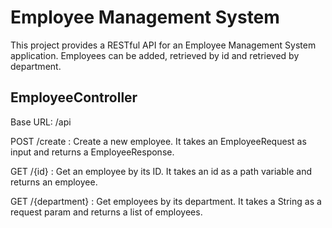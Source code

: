 # Employee Management System
This project provides a RESTful API for an Employee Management System application. Employees can be added, retrieved by id and retrieved by department.

## EmployeeController
Base URL: /api

POST /create : Create a new employee. It takes an EmployeeRequest as input and returns a EmployeeResponse.

GET /{id} : Get an employee by its ID. It takes an id as a path variable and returns an employee.

GET /{department} : Get employees by its department. It takes a String as a request param and returns a list of employees.
